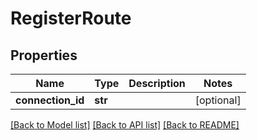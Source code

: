 # RegisterRoute

## Properties
Name | Type | Description | Notes
------------ | ------------- | ------------- | -------------
**connection_id** | **str** |  | [optional] 

[[Back to Model list]](../README.md#documentation-for-models) [[Back to API list]](../README.md#documentation-for-api-endpoints) [[Back to README]](../README.md)


